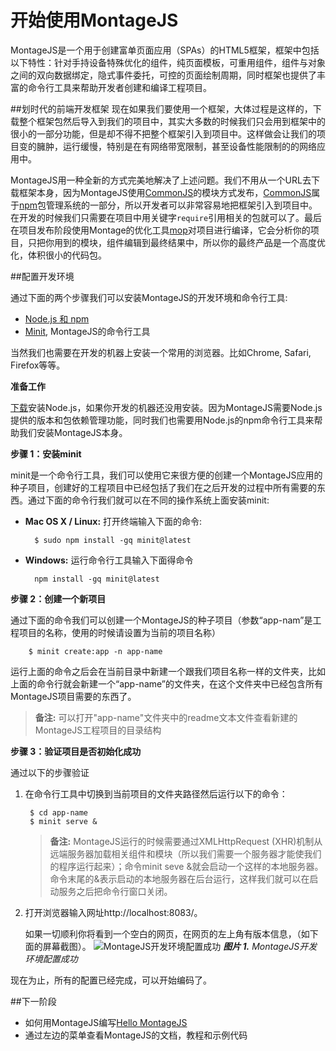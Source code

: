 开始使用MontageJS
==============

MontageJS是一个用于创建富单页面应用（SPAs）的HTML5框架，框架中包括以下特性：针对手持设备特殊优化的组件，纯页面模板，可重用组件，组件与对象之间的双向数据绑定，隐式事件委托，可控的页面绘制周期，同时框架也提供了丰富的命令行工具来帮助开发者创建和编译工程项目。

##划时代的前端开发框架
现在如果我们要使用一个框架，大体过程是这样的，下载整个框架包然后导入到我们的项目中，其实大多数的时候我们只会用到框架中的很小的一部分功能，但是却不得不把整个框架引入到项目中。这样做会让我们的项目变的臃肿，运行缓慢，特别是在有网络带宽限制，甚至设备性能限制的的网络应用中。

MontageJS用一种全新的方式完美地解决了上述问题。我们不用从一个URL去下载框架本身，因为MontageJS使用[CommonJS](http://www.commonjs.org/)的模块方式发布，[CommonJS](http://www.commonjs.org/)属于[npm](http://npmjs.org/)包管理系统的一部分，所以开发者可以非常容易地把框架引入到项目中。在开发的时候我们只需要在项目中用关键字`require`引用相关的包就可以了。最后在项目发布阶段使用Montage的优化工具[mop](http://docs.montagestudio.com/montagejs/tools-mop.html)对项目进行编译，它会分析你的项目，只把你用到的模块，组件编辑到最终结果中，所以你的最终产品是一个高度优化，体积很小的代码包。

##配置开发环境

通过下面的两个步骤我们可以安装MontageJS的开发环境和命令行工具:

- [Node.js 和 npm](https://nodejs.org/)
- [Minit](http://docs.montagestudio.com/montagejs/tools-minit.html), MontageJS的命令行工具

当然我们也需要在开发的机器上安装一个常用的浏览器。比如Chrome, Safari, Firefox等等。

**准备工作**

[下载](https://nodejs.org/download/)安装Node.js，如果你开发的机器还没用安装。因为MontageJS需要Node.js提供的版本和包依赖管理功能，同时我们也需要用Node.js的npm命令行工具来帮助我们安装MontageJS本身。

**步骤 1：安装minit**

minit是一个命令行工具，我们可以使用它来很方便的创建一个MontageJS应用的种子项目，创建好的工程项目中已经包括了我们在之后开发的过程中所有需要的东西。通过下面的命令行我们就可以在不同的操作系统上面安装minit:

* **Mac OS X / Linux:** 打开终端输入下面的命令:

		$ sudo npm install -gq minit@latest
		
* **Windows:** 运行命令行工具输入下面得命令

		npm install -gq minit@latest
		
**步骤 2：创建一个新项目**

通过下面的命令我们可以创建一个MontageJS的种子项目（参数“app-nam”是工程项目的名称，使用的时候请设置为当前的项目名称）

		$ minit create:app -n app-name
		
运行上面的命令之后会在当前目录中新建一个跟我们项目名称一样的文件夹，比如上面的命令行就会新建一个“app-name”的文件夹，在这个文件夹中已经包含所有MontageJS项目需要的东西了。

>__备注:__ 可以打开"app-name"文件夹中的readme文本文件查看新建的MontageJS工程项目的目录结构

**步骤 3：验证项目是否初始化成功**

通过以下的步骤验证

1. 在命令行工具中切换到当前项目的文件夹路径然后运行以下的命令：

		$ cd app-name
		$ minit serve &
		
	>__备注:__ MontageJS运行的时候需要通过XMLHttpRequest (XHR)机制从远端服务器加载相关组件和模块（所以我们需要一个服务器才能使我们的程序运行起来）；命令minit seve &就会启动一个这样的本地服务器。 命令末尾的&表示启动的本地服务器在后台运行，这样我们就可以在启动服务之后把命令行窗口关闭。
	
3. 打开浏览器输入网址http://localhost:8083/。

	如果一切顺利你将看到一个空白的网页，在网页的左上角有版本信息，（如下面的屏幕截图）。
	![MontageJS开发环境配置成功](http://docs.montagestudio.com/images/docs/montagejs-setup/fig01.jpg)
	*__图片 1.__ MontageJS开发环境配置成功*
	
现在为止，所有的配置已经完成，可以开始编码了。

##下一阶段

- 如何用MontageJS编写[Hello MontageJS](http://montagejs.org/docs/hello-montagejs.html)
- 通过左边的菜单查看MontageJS的文档，教程和示例代码